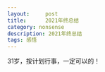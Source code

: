 ```yaml
---
layout:     post
title:      2021年终总结
category: nonsense
description: 2021年终总结
tags: 感悟
---
```


31岁，按计划行事，一定可以的！

<!-- 

**工作**
来公司2年多了,感觉适应了。但是还是做不好，或者做不出什么有技术含量的事情。所以得了个M-，妈的，少了一个月工资。年终奖不能换期权，也好，省得我做选择，把之前的那点儿兑现了，也算回本了。
之后做重构，我真的很想做好，我努力去写文档，一边疯狂怼需求，一边思考。整整两个多月才搞定，现在开始执行。感觉重构还是有些实质性收获的，关于如果去做好架构，有了些原理性的指导。没错，我以前都没注意过，没这么想过，即便我真的看过代码大全。
总之，领导说做好了，可以m+，谁知道呢。反正如果不涨工资，要做两手准备了。今年是按照计划去梳理了知识点————着实应该毕业那会儿就这么干的，希望基础扎实点儿吧。希望做到离职也不慌。
说实话，我还不想走，毕竟大公司内部的群，文档很多，真的很有趣，福利我很OK，即便越来越缩水，真想就在这里待着。领导1-1的时候总是问有没有问题反馈，真的没啥反馈的，不是我不想说，我就想这么呆着，没想有多进步说实话。
也不是不想进步，我是不想那么有压力的进步。当然我知道不行，不超出预期就是不符合预期，好难呀。
不过还有一点是不加班了，工资确实也跟着缩水了，这也是个问题，该动还是得动，谁知道下一个啥样。总之，干完重构的工作，也不知道继续干啥，走一步算一步。

**副线学习计划**
英语吧，最近开始补英语了。感觉学英语时间不难耗。不过教材好简单，而shadowing又好难呀。一会儿感觉自己水平高，一会儿觉得自己是个傻子。总之，时间还挺紧张的，因为那个排到了9月份的计划。
希望尽量做到不敷衍，扎扎实实地练习。

**读书**
8本书，还是不少的感觉。有些是很多年了，一直没看，比如认识电影，我所爱的香港终于看完了。还有一些技术书看完了，所以感觉还OK。还看了本推理小说，nice。

**电影**
看数量还是可以的。继承之战，白色巨塔，jojo非常不错。电影节看了一场，没啥想看的。最近把投影仪换了个方向投，会投到插座之类的，但是能在床上看了，这个春节大概会看些经典吧，已经准备好时间了。

**音乐**
现在上班会听，但是很难有新曲。新曲能循环播放的大概就是李映衡，普二三也接受了，蔡柯宜也挺喜欢的，但就是没有循环播放，主要还是曲目问题。

**趣味**
更爱沈女士了。本来攒钱去上海看生日会，但是没敢去呀，唉，希望今年能。

**身体&生活**
没有再得什么病了，很好。但我妈做了个腰椎手术，我去陪床了一个星期，连衣服都没脱。保险报销之路很艰难，但是报了，之后怎么买还要再看看。

去了重庆，希望今年还能出去玩～

**计划**
有努力在实现计划，虽然落后了，但我相信可以的，努力💪，加油⛽️！如上面所说，学习计划排到了9月，还是为了不划水的实现延长的。要是做好蛮好的，感觉会让整个人自信起来呢（大概

**胡说八道**
感觉不开心大于开心了，最近挺不开心的，总之，先过好自己的生活吧。


31岁了，越来越没啥可说的了，这总结也就写了半个小时吧。一切还在计划之内。


就希望接下来的事情一切顺利吧，一定。 -->
